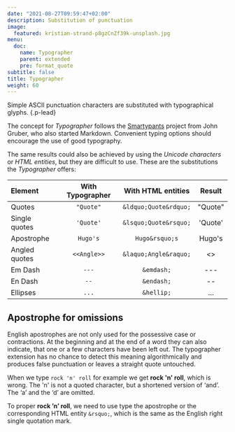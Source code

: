 ```yaml
---
date: "2021-08-27T09:59:47+02:00"
description: Substitution of punctuation 
image:
  featured: kristian-strand-p8gzCnZf39k-unsplash.jpg
menu:
  doc:
    name: Typographer
    parent: extended
    pre: format_quote
subtitle: false
title: Typographer
weight: 60
---
```


Simple ASCII punctuation characters are substituted with typographical glyphs.
{.p-lead} <!--more-->

The concept for *Typographer* follows the [Smartypants](https://daringfireball.net/projects/smartypants/) project from John Gruber, who also started Markdown. Convenient typing options should encourage the use of good typography.

The same results could also be achieved by using the *Unicode characters* or _HTML entities_, but they are difficult to use. These are the substitutions the *Typographer* offers: 

| Element       | With Typographer |  With HTML entities   |  Result   |
| :------------ | :--------------: | :-------------------: | :-------: |
| Quotes        |    `"Quote"`     | `&ldquo;Quote&rdquo;` |  "Quote"  |
| Single quotes |    `'Quote'`     | `&lsquo;Quote&rsquo;` |  'Quote'  |
| Apostrophe    |     `Hugo's`     |    `Hugo&rsquo;s`     |  Hugo's   |
| Angled quotes |   `<<Angle>>`    | `&laquo;Angle&raquo;` | <<Angle>> |
| Em Dash       |      `---`       |      `&emdash;`       |   ---   |
| En Dash       |       `--`       |      `&endash;`       |    --     |
| Ellipses      |      `...`       |      `&hellip;`       |    ...    |

## Apostrophe for omissions

English apostrophes are not only used for the possessive case or contractions. At the beginning and at the end of a word they can also indicate, that one or a few characters have been left out. The typographer extension has no chance to detect this meaning algorithmically and produces false punctuation or leaves a straight quote untouched. 

When we type `rock 'n' roll` for example we get **rock 'n' roll**, which is wrong. The 'n' is not a quoted character, but a shortened version of ‘and’. The ‘a’ and the ‘d’ are omitted.

To proper **rock ’n’ roll**, we need to use type the apostrophe or the corresponding HTML entity `&rsquo;`, which is the same as the English right single quotation mark.

[^ptapo]: This example is inspired by [Practical Typography](https://practicaltypography.com/apostrophes.html)
